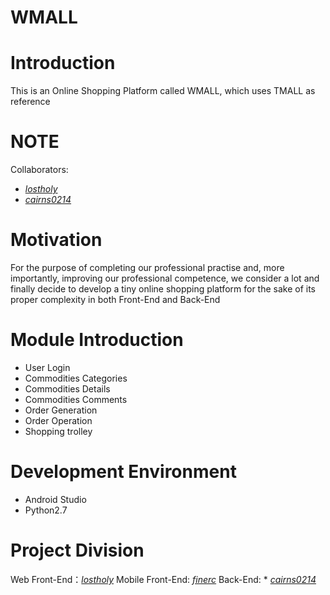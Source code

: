 # WMALL
# Introduction
This is an Online Shopping Platform called WMALL, which uses TMALL as reference

# NOTE
Collaborators:
* [*lostholy*][1]
* [*cairns0214*][2]

# Motivation
For the purpose of completing our professional practise and, more importantly, improving our professional competence, we consider a lot and
finally decide to develop a tiny online shopping platform for the sake of its proper complexity in both Front-End and Back-End

# Module Introduction
* User Login
* Commodities Categories
* Commodities Details
* Commodities Comments
* Order Generation
* Order Operation
* Shopping trolley

# Development Environment
* Android Studio
* Python2.7

# Project Division
Web Front-End：[*lostholy*][1]
Mobile Front-End: [*finerc*][3]
Back-End: * [*cairns0214*][2]

[1]: https://github.com/lostholy
[2]: https://github.com/cairns0214
[3]: https://github.com/finerc
